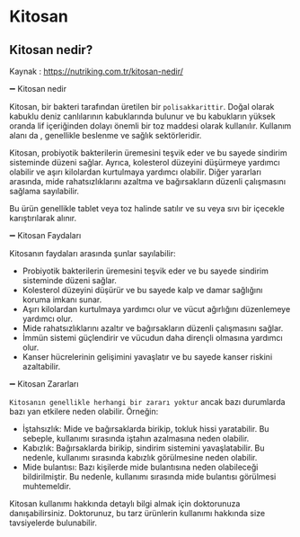 
# Kitosan

## Kitosan nedir?

Kaynak : https://nutriking.com.tr/kitosan-nedir/

➖ Kitosan nedir

Kitosan, bir bakteri tarafından üretilen bir `polisakkarittir`. Doğal olarak kabuklu deniz canlılarının kabuklarında bulunur ve bu kabukların yüksek oranda lif içeriğinden dolayı önemli bir toz maddesi olarak kullanılır. Kullanım alanı da , genellikle beslenme ve sağlık sektörleridir.

Kitosan, probiyotik bakterilerin üremesini teşvik eder ve bu sayede sindirim sisteminde düzeni sağlar. Ayrıca, kolesterol düzeyini düşürmeye yardımcı olabilir ve aşırı kilolardan kurtulmaya yardımcı olabilir. Diğer yararları arasında, mide rahatsızlıklarını azaltma ve bağırsakların düzenli çalışmasını sağlama sayılabilir.

Bu ürün genellikle tablet veya toz halinde satılır ve su veya sıvı bir içecekle karıştırılarak alınır.

➖ Kitosan Faydaları

Kitosanın faydaları arasında şunlar sayılabilir:

- Probiyotik bakterilerin üremesini teşvik eder ve bu sayede sindirim sisteminde düzeni sağlar.
- Kolesterol düzeyini düşürür ve bu sayede kalp ve damar sağlığını koruma imkanı sunar.
- Aşırı kilolardan kurtulmaya yardımcı olur ve vücut ağırlığını düzenlemeye yardımcı olur.
- Mide rahatsızlıklarını azaltır ve bağırsakların düzenli çalışmasını sağlar.
- İmmün sistemi güçlendirir ve vücudun daha dirençli olmasına yardımcı olur.
- Kanser hücrelerinin gelişimini yavaşlatır ve bu sayede kanser riskini azaltabilir.

➖ Kitosan Zararları

`Kitosanın genellikle herhangi bir zararı yoktur` ancak bazı durumlarda bazı yan etkilere neden olabilir. Örneğin:

- İştahsızlık: Mide ve bağırsaklarda birikip, tokluk hissi yaratabilir. Bu sebeple, kullanımı sırasında iştahın azalmasına neden olabilir.
- Kabızlık: Bağırsaklarda birikip, sindirim sistemini yavaşlatabilir. Bu nedenle, kullanımı sırasında kabızlık görülmesine neden olabilir.
- Mide bulantısı: Bazı kişilerde mide bulantısına neden olabileceği bildirilmiştir. Bu nedenle,  kullanımı sırasında mide bulantısı görülmesi muhtemeldir.

Kitosan kullanımı hakkında detaylı bilgi almak için doktorunuza danışabilirsiniz. Doktorunuz, bu tarz ürünlerin kullanımı hakkında size tavsiyelerde bulunabilir.

